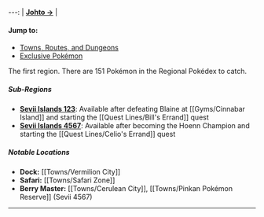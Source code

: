 ---:  |
 **[Johto →](#!Regions/Johto)** |

#### Jump to:
* [Towns, Routes, and Dungeons](#wiki-page-content)
* [Exclusive Pokémon](#exclusives)

The first region. There are 151 Pokémon in the Regional Pokédex to catch.

##### Sub-Regions
* **[Sevii Islands 123](#!Towns/One_Island)**: Available after defeating Blaine at [[Gyms/Cinnabar Island]] and starting the [[Quest Lines/Bill's Errand]] quest
* **[Sevii Islands 4567](#!Towns/Four_Island)**: Available after becoming the Hoenn Champion and starting the [[Quest Lines/Celio's Errand]] quest

##### Notable Locations
* **Dock:** [[Towns/Vermilion City]]
* **Safari:** [[Towns/Safari Zone]]
* **Berry Master:** [[Towns/Cerulean City]], [[Towns/Pinkan Pokémon Reserve]] (Sevii 4567)

---